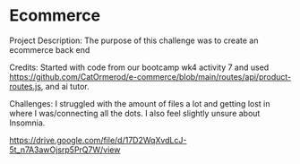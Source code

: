 # Ecommerce

Project Description:
The purpose of this challenge was to create an ecommerce back end

Credits:
Started with code from our bootcamp wk4 activity 7
and used https://github.com/CatOrmerod/e-commerce/blob/main/routes/api/product-routes.js, and ai tutor.

Challenges:
I struggled with the amount of files a lot and getting lost in where I was/connecting all the dots. I also feel slightly unsure about Insomnia.

https://drive.google.com/file/d/17D2WqXvdLcJ-5t_n7A3awOjsrp5PrQ7W/view
